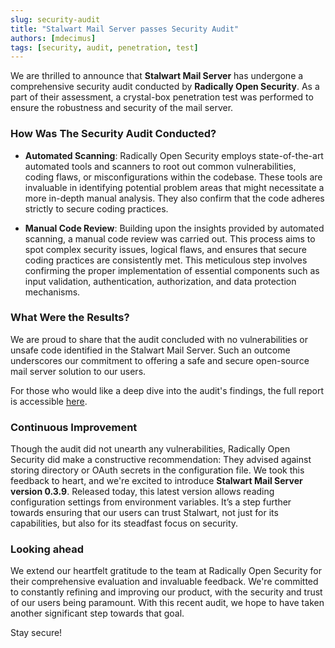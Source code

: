 ```yaml
---
slug: security-audit
title: "Stalwart Mail Server passes Security Audit"
authors: [mdecimus]
tags: [security, audit, penetration, test]
---
```


We are thrilled to announce that **Stalwart Mail Server** has undergone a comprehensive security audit conducted by **Radically Open Security**. As a part of their assessment, a crystal-box penetration test was performed to ensure the robustness and security of the mail server.

### How Was The Security Audit Conducted?

- **Automated Scanning**: Radically Open Security employs state-of-the-art automated tools and scanners to root out common vulnerabilities, coding flaws, or misconfigurations within the codebase. These tools are invaluable in identifying potential problem areas that might necessitate a more in-depth manual analysis. They also confirm that the code adheres strictly to secure coding practices.

- **Manual Code Review**: Building upon the insights provided by automated scanning, a manual code review was carried out. This process aims to spot complex security issues, logical flaws, and ensures that secure coding practices are consistently met. This meticulous step involves confirming the proper implementation of essential components such as input validation, authentication, authorization, and data protection mechanisms.

### What Were the Results?

We are proud to share that the audit concluded with no vulnerabilities or unsafe code identified in the Stalwart Mail Server. Such an outcome underscores our commitment to offering a safe and secure open-source mail server solution to our users.

For those who would like a deep dive into the audit's findings, the full report is accessible [here](./ros-report.pdf).

### Continuous Improvement

Though the audit did not unearth any vulnerabilities, Radically Open Security did make a constructive recommendation: They advised against storing directory or OAuth secrets in the configuration file. We took this feedback to heart, and we're excited to introduce **Stalwart Mail Server version 0.3.9**. Released today, this latest version allows reading configuration settings from environment variables. It’s a step further towards ensuring that our users can trust Stalwart, not just for its capabilities, but also for its steadfast focus on security.


### Looking ahead 

We extend our heartfelt gratitude to the team at Radically Open Security for their comprehensive evaluation and invaluable feedback. We're committed to constantly refining and improving our product, with the security and trust of our users being paramount. With this recent audit, we hope to have taken another significant step towards that goal.

Stay secure!
